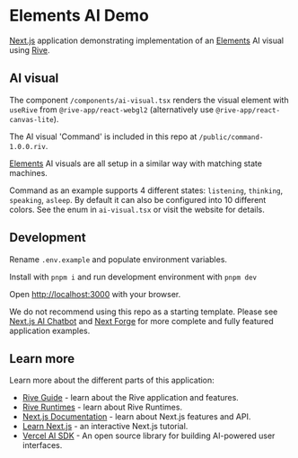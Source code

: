 # Elements AI Demo

[Next.js](https://nextjs.org/) application demonstrating implementation of an [Elements](https://elements.surge.studio) AI visual using [Rive](https://rive.app).

## AI visual

The component `/components/ai-visual.tsx` renders the visual element with `useRive` from `@rive-app/react-webgl2` (alternatively use `@rive-app/react-canvas-lite`).

The AI visual 'Command' is included in this repo at `/public/command-1.0.0.riv`.

[Elements](https://elements.surge.studio) AI visuals are all setup in a similar way with matching state machines.

Command as an example supports 4 different states: `listening`, `thinking`, `speaking`, `asleep`. By default it can also be configured into 10 different colors. See the enum in `ai-visual.tsx` or visit the website for details.

## Development

Rename `.env.example` and populate environment variables.

Install with `pnpm i` and run development environment with `pnpm dev`

Open [http://localhost:3000](http://localhost:3000) with your browser.

We do not recommend using this repo as a starting template. Please see [Next.js AI Chatbot](https://vercel.com/templates/next.js/nextjs-ai-chatbot) and [Next Forge](https://github.com/haydenbleasel/next-forge) for more complete and fully featured application examples.

## Learn more

Learn more about the different parts of this application:

- [Rive Guide](https://help.rive.app/getting-started/introduction) - learn about the Rive application and features.
- [Rive Runtimes](https://rive.app/runtimes) - learn about Rive Runtimes.
- [Next.js Documentation](https://nextjs.org/docs) - learn about Next.js features and API.
- [Learn Next.js](https://nextjs.org/learn) - an interactive Next.js tutorial.
- [Vercel AI SDK](https://sdk.vercel.ai/docs) - An open source library for building AI-powered user interfaces.
